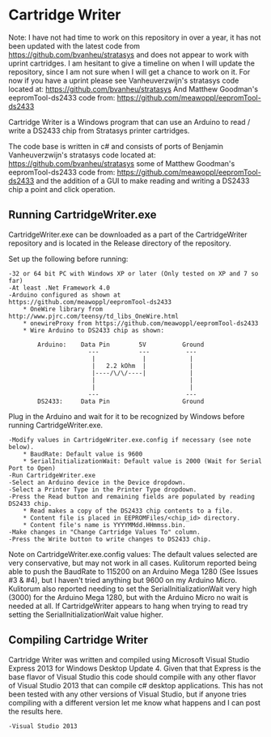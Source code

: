 Cartridge Writer
================

Note:	I have not had time to work on this repository in over a year, it has not
	been updated with the latest code from https://github.com/bvanheu/stratasys
	and does not appear to work with uprint cartridges.  I am hesitant to give
	a timeline on when I will update the repository, since I am not sure when I
	will get a chance to work on it.  For now if you have a uprint please see
	Vanheuverzwijn's stratasys code located at:
		https://github.com/bvanheu/stratasys
	And Matthew Goodman's eepromTool-ds2433 code from:
		https://github.com/meawoppl/eepromTool-ds2433

Cartridge Writer is a Windows program that can use an Arduino to read / write a
DS2433 chip from Stratasys printer cartridges.

The code base is written in c# and consists of ports of Benjamin
Vanheuverzwijn's stratasys code located at:
	https://github.com/bvanheu/stratasys
some of Matthew Goodman's eepromTool-ds2433 code from:
	https://github.com/meawoppl/eepromTool-ds2433
and the addition of a GUI to make reading and writing a DS2433 chip a point and
click operation.

Running CartridgeWriter.exe
----
CartridgeWriter.exe can be downloaded as a part of the CartridgeWriter repository
and is located in the Release directory of the repository.  

Set up the following before running:

	-32 or 64 bit PC with Windows XP or later (Only tested on XP and 7 so far)
	-At least .Net Framework 4.0
	-Arduino configured as shown at https://github.com/meawoppl/eepromTool-ds2433
		* OneWire library from http://www.pjrc.com/teensy/td_libs_OneWire.html
		* onewireProxy from https://github.com/meawoppl/eepromTool-ds2433
		* Wire Arduino to DS2433 chip as shown:
		
			Arduino:	Data Pin		5V			Ground
						  ---			---			 ---
						   |			 |			  |
						   |   2.2 kOhm	 |			  |
						   |----/\/\/----|			  |
						   |						  |
						   |						  |
						  ---						 ---
			DS2433:		Data Pin					Ground

Plug in the Arduino and wait for it to be recognized by Windows before running
CartridgeWriter.exe.

	-Modify values in CartridgeWriter.exe.config if necessary (see note below).
		* BaudRate: Default value is 9600 
		* SerialInitializationWait: Default value is 2000 (Wait for Serial Port to Open) 
	-Run CartridgeWriter.exe
	-Select an Arduino device in the Device dropdown.
	-Select a Printer Type in the Printer Type dropdown.
	-Press the Read button and remaining fields are populated by reading DS2433 chip.
		* Read makes a copy of the DS2433 chip contents to a file.
		* Content file is placed in EEPROMFiles/<chip_id> directory.
		* Content file's name is YYYYMMdd.HHmmss.bin.
	-Make changes in "Change Cartridge Values To" column.
	-Press the Write button to write changes to DS2433 chip.

Note on CartridgeWriter.exe.config values:
The default values selected are very conservative, but may not work in all cases.
Kulitorum reported being able to push the BaudRate to 115200 on an Arduino Mega
1280 (See Issues #3 & #4), but I haven't tried anything but 9600 on my Arduino Micro.
Kulitorum also reported needing to set the SerialInitializationWait very high (3000)
for the Arduino Mega 1280, but with the Arduino Micro no wait is needed at all.
If CartridgeWriter appears to hang when trying to read try setting the
SerialInitializationWait value higher.

Compiling Cartridge Writer
----
Cartridge Writer was written and compiled using Microsoft Visual Studio Express 2013
for Windows Desktop Update 4.  Given that that Express is the base flavor of Visual
Studio this code should compile with any other flavor of Visual Studio 2013 that can
compile c# desktop applications.  This has not been tested with any other versions
of Visual Studio, but if anyone tries compiling with a different version let me know
what happens and I can post the results here.

	-Visual Studio 2013
	
